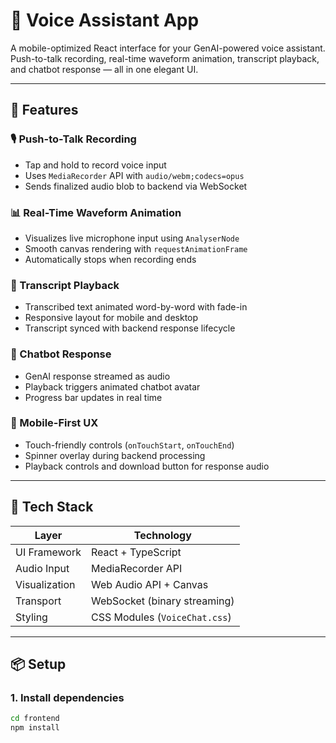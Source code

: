 # 🎤 Voice Assistant App

A mobile-optimized React interface for your GenAI-powered voice assistant.  
Push-to-talk recording, real-time waveform animation, transcript playback, and chatbot response — all in one elegant UI.

---

## 🚀 Features

### 🎙️ Push-to-Talk Recording

- Tap and hold to record voice input
- Uses `MediaRecorder` API with `audio/webm;codecs=opus`
- Sends finalized audio blob to backend via WebSocket

### 📊 Real-Time Waveform Animation

- Visualizes live microphone input using `AnalyserNode`
- Smooth canvas rendering with `requestAnimationFrame`
- Automatically stops when recording ends

### 📝 Transcript Playback

- Transcribed text animated word-by-word with fade-in
- Responsive layout for mobile and desktop
- Transcript synced with backend response lifecycle

### 🤖 Chatbot Response

- GenAI response streamed as audio
- Playback triggers animated chatbot avatar
- Progress bar updates in real time

### 📱 Mobile-First UX

- Touch-friendly controls (`onTouchStart`, `onTouchEnd`)
- Spinner overlay during backend processing
- Playback controls and download button for response audio

---

## 🧩 Tech Stack

| Layer         | Technology                    |
| ------------- | ----------------------------- |
| UI Framework  | React + TypeScript            |
| Audio Input   | MediaRecorder API             |
| Visualization | Web Audio API + Canvas        |
| Transport     | WebSocket (binary streaming)  |
| Styling       | CSS Modules (`VoiceChat.css`) |

---

## 📦 Setup

### 1. Install dependencies

```bash
cd frontend
npm install
```
